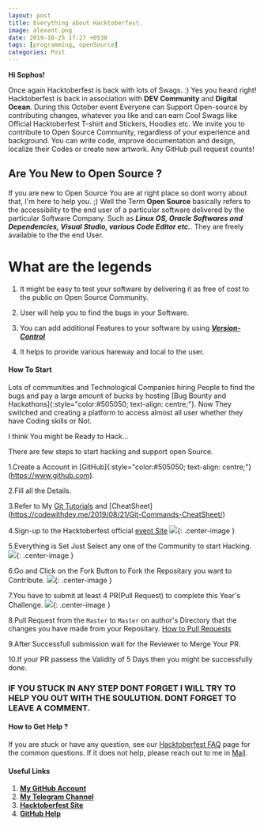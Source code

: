 ```yaml
---
layout: post
title: Everything about Hacktoberfest.
image: alexent.png
date: 2019-10-25 17:27 +0530
tags: [programming, openSource]
categories: Post
---
```



**Hi Sophos!**

Once again Hacktoberfest is back with lots of Swags. :)   Yes you heard right! Hacktoberfest is back in association with   **DEV Community** and **Digital Ocean**. 
During  this October event Everyone can Support Open-source by contributing changes, whatever you like and can earn Cool Swags like Official Hacktoberfest T-shirt and Stickers, Hoodies etc.  We invite you to contribute to Open Source Community, regardless of your experience and background. You can write code, improve documentation and design, localize their Codes or create new artwork. Any GitHub pull request counts! 

## Are You New to Open Source ?


If you are new to Open Source You are at right place so dont worry about that, I'm here to help you. ;)
Well  the Term **Open Source** basically refers to the accessibility to the end user of a particular software delivered by the particular Software Company. Such as ***Linux OS, Oracle Softwares and Dependencies, Visual Studio, various Code Editor etc.***. They are freely available to the the end User.

 # What are the legends
  1. It might be easy to test your software by delivering it as free of cost to the public on Open Source Community.
  2. User will help you to find the bugs in your Software.
  3. You can add additional Features to your software by using ***[Version- Control](https://codewithdev.me/2019/08/15/How-to-use-git/)***
 
 4. It helps to provide various hareway and local to the user.
  
  
  
#### How To Start

Lots of communities and Technological Companies hiring People to find the bugs and pay a large amount of bucks by hosting [Bug Bounty and Hackathons]{:style="color:#505050; text-align: centre;"}. Now They switched and creating a platform to access almost all user whether they have Coding skills or Not. 

I think You might be Ready to Hack...

There are few steps to start hacking and support open Source.

  1.Create a Account in [GitHub]{:style="color:#505050; text-align: centre;"}(https://www.github.com).

  2.Fill all the Details. 

  3.Refer to My [Git Tutorials](https://codewithdev.me/2019/08/15/How-to-use-git/) and [CheatSheet]   (https://codewithdev.me/2019/08/21/Git-Commands-CheatSheet/)

  4.Sign-up to the Hacktoberfest official [event Site](https://hacktoberfest.digitalocean.com/) 
![]({{site.baseurl}}/images/hack1.png){: .center-image }

  
  5.Everything is Set Just Select any one of the Community to start Hacking.
   ![]({{site.baseurl}}/images/hack2.png){: .center-image }
  
  
  6.Go and Click on the Fork Button to Fork the Repositary you want to Contribute.
  ![]({{site.baseurl}}/images/hack4.png){: .center-image }
  
  
  7.You have to submit at least 4 PR(Pull Request) to complete this Year's Challenge.
     ![]({{site.baseurl}}/images/hack3.png){: .center-image }

 
  8.Pull Request from the `Master` to `Master` on author's Directory that the changes you have made from your Repositary.
    [How to Pull Requests](https://help.github.com/en/github/collaborating-with-issues-and-pull-requests/creating-a-pull-request-from-a-fork)
    
  9.After Successfull submission wait for the Reviewer to Merge Your PR.
 

  10.If your PR passess the Validity of 5 Days then you might be successfully done.


### IF YOU STUCK IN ANY STEP DONT FORGET  I WILL TRY TO HELP YOU OUT WITH THE SOULUTION. DONT FORGET TO LEAVE A COMMENT.

#### How to Get Help ?

If you are stuck or have any question, see our [Hacktoberfest FAQ](https://hacktoberfest.digitalocean.com/faq) page for the common questions. If it does not help, please reach out to me in [Mail](admin@codewithdev.me).


#### Useful Links

1. **[My GitHub Account](https://github.com/codewithdev)**
2. **[My Telegram Channel](https://t.me/joinchat/Ihu1hhB_c5K_z7KzyrTIxQ)**
3. **[Hacktoberfest Site](https://https://hacktoberfest.digitalocean.com/)**
4. **[GitHub Help](https://help.github.com/en/github/collaborating-with-issues-and-pull-requests/allowing-changes-to-a-pull-request-branch-created-from-a-fork)**



